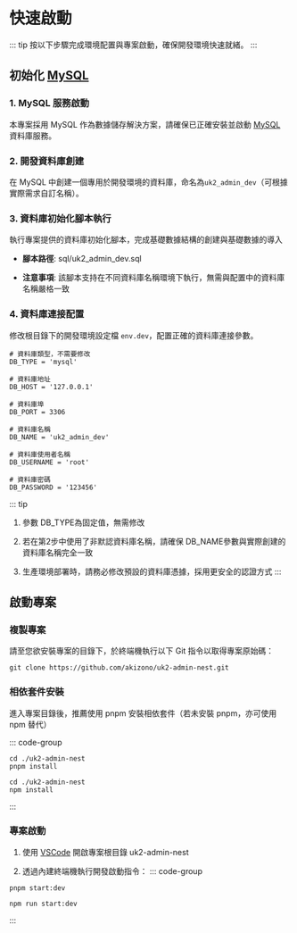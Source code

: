 # 快速啟動

::: tip
按以下步驟完成環境配置與專案啟動，確保開發環境快速就緒。
:::

## 初始化 [MySQL](../../dev/mysql)

### 1. MySQL 服務啟動

本專案採用 MySQL 作為數據儲存解決方案，請確保已正確安裝並啟動 [MySQL](../../dev/mysql) 資料庫服務。

### 2. 開發資料庫創建

在 MySQL 中創建一個專用於開發環境的資料庫，命名為`uk2_admin_dev`（可根據實際需求自訂名稱）。

### 3. 資料庫初始化腳本執行

執行專案提供的資料庫初始化腳本，完成基礎數據結構的創建與基礎數據的導入

- **腳本路徑**: sql/uk2_admin_dev.sql

- **注意事項**: 該腳本支持在不同資料庫名稱環境下執行，無需與配置中的資料庫名稱嚴格一致

### 4. **資料庫連接配置**

修改根目錄下的開發環境設定檔 `env.dev`，配置正確的資料庫連接參數。
```shell
# 資料庫類型，不需要修改
DB_TYPE = 'mysql'

# 資料庫地址
DB_HOST = '127.0.0.1'

# 資料庫埠
DB_PORT = 3306

# 資料庫名稱
DB_NAME = 'uk2_admin_dev'

# 資料庫使用者名稱
DB_USERNAME = 'root'

# 資料庫密碼
DB_PASSWORD = '123456'
```
::: tip
1. 參數 DB_TYPE為固定值，無需修改

2. 若在第2步中使用了非默認資料庫名稱，請確保 DB_NAME參數與實際創建的資料庫名稱完全一致

3. 生產環境部署時，請務必修改預設的資料庫憑據，採用更安全的認證方式
:::

## 啟動專案

### 複製專案

請至您欲安裝專案的目錄下，於終端機執行以下 Git 指令以取得專案原始碼：

```shell
git clone https://github.com/akizono/uk2-admin-nest.git
```

### 相依套件安裝
進入專案目錄後，推薦使用 pnpm 安裝相依套件（若未安裝 pnpm，亦可使用 npm 替代）

::: code-group
```shell[pnpm]
cd ./uk2-admin-nest
pnpm install
```
```shell[npm]
cd ./uk2-admin-nest
npm install
```
:::

### 專案啟動

1. 使用 [VSCode](https://code.visualstudio.com/) 開啟專案根目錄 uk2-admin-nest

2. 透過內建終端機執行開發啟動指令：
::: code-group
```shell[pnpm]
pnpm start:dev
```
```shell[npm]
npm run start:dev
```
:::
